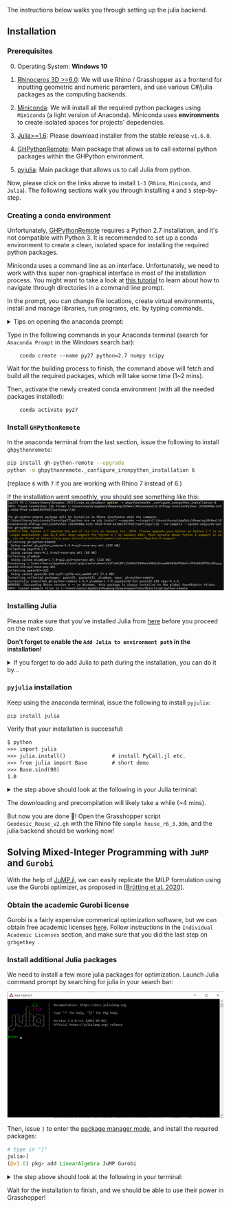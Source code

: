 The instructions below walks you through setting up the julia backend.

## Installation

### Prerequisites

0. Operating System: **Windows 10**

1. [Rhinoceros 3D >=6.0](https://www.rhino3d.com/):
    We will use Rhino / Grasshopper as a frontend for inputting
    geometric and numeric paramters, and use various C#/julia packages as the computing backends.
2. [Miniconda](https://docs.conda.io/en/latest/miniconda.html):
    We will install all the required python packages using 
    `Miniconda` (a light version of Anaconda). Miniconda uses 
    **environments** to create isolated spaces for projects' 
    depedencies.
3. [Julia>=1.6](https://julialang.org/downloads/):
    Please download installer from the stable release `v1.6.0`.
4. [GHPythonRemote](https://github.com/pilcru/ghpythonremote):
    Main package that allows us to call external python packages within the GHPython environment.
5. [pyjulia](https://github.com/JuliaPy/pyjulia):
    Main package that allows us to call Julia from python.

Now, please click on the links above to install `1-3` (`Rhino`, `Miniconda`, and `Julia`).
The following sections walk you through installing `4` and `5` step-by-step.

### Creating a conda environment

Unfortunately, [GHPythonRemote](https://github.com/pilcru/ghpythonremote) requires a Python 2.7 installation, 
and it's not compatible with Python 3.
It is recommended to set up a conda environment to create a clean, isolated space for
installing the required python packages.

Miniconda uses a command line as an interface. Unfortunately, we need to work with this super non-graphical interface in most of the installation process. 
You might want to take a look at [this tutorial](https://www.wikihow.com/Change-Directories-in-Command-Prompt) to learn about how to navigate through directories in a command line prompt.

In the prompt, you can change file locations, create virtual environments, install and manage libraries, run programs, etc. by typing commands.

<details><summary>Tips on opening the anaconda prompt:</summary>
The easiest way to invoke the anaconda prompt on a Windows machine is to type in Anacon (autocomplete) in your search bar...

![open_conda_prompt](images/open_anaconda_prompt.png)
</details>

Type in the following commands in your Anaconda terminal 
(search for ``Anaconda Prompt`` in the Windows search bar):

```
    conda create --name py27 python=2.7 numpy scipy
```

Wait for the building process to finish, the command above will
fetch and build all the required packages, which will take some time (1~2 mins).

Then, activate the newly created conda environment (with all the needed packages installed):

```
    conda activate py27
```

### Install `GHPythonRemote`

In the anaconda terminal from the last section, issue the following to install `ghpythonremote`:

```bash
pip install gh-python-remote --upgrade
python -m ghpythonremote._configure_ironpython_installation 6
```
(replace `6` with `7` if you are working with Rhino 7 instead of 6.)

If the installation went smoothly, you should see something like this:
![ghpythonremote_success](images/ghpythonremote_success.png)

### Installing Julia

Please make sure that you've installed Julia from [here](https://julialang.org/downloads/) before you proceed on the next step.

**Don't forget to enable the `Add Julia to environment path` in the installation!**

<details><summary>If you forget to do add Julia to path during the installation, you can do it by...</summary>

First find where your `julia.exe` executable resides. The easy way is to first type in `julia` in your search bar, and click `open file location`:

![julia search bar](images/julia_search_bar.png)

Then, right-click on the shortcut and click `open file location`. This will lead you to the path where julia is installed - it usually looks something like `C:\Users\<User name>\AppData\Local\Programs\Julia-1.6.0-rc1\bin`.

![julia find location](images/julia_find_location.png)

Copy that file path and then follow [these instructions](https://www.architectryan.com/2018/03/17/add-to-the-path-on-windows-10/) to add it to the environment path.

</details>


### `pyjulia` installation 

Keep using the anaconda terminal, issue the following to install
`pyjulia`:

```
pip install julia
```

Verify that your installation is successful:

```
$ python
>>> import julia
>>> julia.install()               # install PyCall.jl etc.
>>> from julia import Base        # short demo
>>> Base.sind(90)
1.0
```

<details><summary>the step above should look at the following in your Julia terminal:</summary>

![pyjulia_success](images/pyjulia_success.png)

</details>

The downloading and precompilation will likely take a while (~4 mins). 

But now you are done :tada:! Open the Grasshopper script `Geodesic_Reuse_v2.gh` with the Rhino file `sample house_r6_3.3dm`, and the julia backend should be working now!

## Solving Mixed-Integer Programming with `JuMP` and `Gurobi`

With the help of [JuMP.jl](https://github.com/jump-dev/JuMP.jl), we can easily replicate the MILP formulation using use the Gurobi optimizer, as proposed in [[Brütting et al. 2020]](https://www.frontiersin.org/articles/10.3389/fbuil.2020.00057/full). 

### Obtain the academic Gurobi license

Gurobi is a fairly expensive commerical optimization software, but we can obtain free academic licenses [here](https://www.gurobi.com/academia/academic-program-and-licenses/).
Follow instructions in the `Individual Academic Licenses` section, and make sure that you did the last step on `grbgetkey `.

### Install additional Julia packages

We need to install a few more julia packages for optimization. Launch Julia command prompt by searching for julia in your search bar:

![pyjulia_success](images/julia_terminal.png)

Then, issue `]` to enter the [package manager mode](https://pkgdocs.julialang.org/v1/getting-started/#Basic-Usage),
and install the required packages:

```julia
# type in "]"
julia>]
(@v1.6) pkg> add LinearAlgebra JuMP Gurobi
```

<details><summary>the step above should look at the following in your terminal:</summary>

![julia_pkg](images/julia_package_install.png)

</details>

Wait for the installation to finish, and we should be able to use their power in Grasshopper!